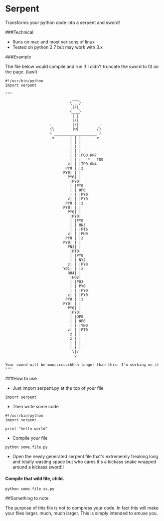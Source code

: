 Serpent
=======
Transforms your python code into a serpent and sword!

###Technical

- Runs on mac and most verisons of linux
- Tested on python 2.7 but may work with 3.x

###Example

The file below would compile and run if I didn't truncate the sword to fit on the page. (lawl)

```
#!/usr/bin/python
import serpent

"""
                              ___
                             { _ }
                              |/|
                             {___}
                              |_|
                              |/|
                    .         |/|         .
                    (\________|w|________/)
                    ( ___________________ )
                     v       | | |       v
                             | | |
                             | | |
                             | | |
                             | | |PO0.HN7
                             | | |   *   TO0
                            z| | |TP0.ON4
                           PY0 | |z
                          PY0| | |
                            PY0| |
                             |PY0|
                             | |PY0
                             | | OP0
                             | | |PY0
                            z| | |PY0
                           PY0 | |z
                          PY0| | |
                            PY0| |
                             |PY0|
                             | |PY0
                             | | HN3
                             | | |PT6
                            z| | |PH0
                           PY0 | |z
                          PY0| | |
                            PN3| |
                             |PT0|
                             | |PY0
                             | | NY2
                            z| | |PY0
                          YO1| | |z
                            OH4| |
                             |HO2|
                             | |PO3
                             | | PY0
                             | | |PY0
                            z| | |PY0
                           PY0 | |z
                          PY0| | |
                            PY0| |
                             |PY0|
                             | |OP0
                             | | HP0
                             | | |YN0
                            z| | |PT0
                             z | |
                             z | |
                             | | |
                             | | |
                              \|/
                               v
                               
Your sword will be muuccccccchhhh longer than this. I'm working on it
"""
```

###How to use

- Just import serpent.py at the top of your file

```
import serpent
```

- Then write some code

```
#!/usr/bin/python
import serpent

print "hello world"
```

- Compile your file

```
python some.file.py
```

- Open the newly generated serpent file that's extrememly freaking long and totally wasting space but who cares it's a kickass snake wrapped around a kickass sword!!

#### Compile that wild file, child.

```
python some.file.ss.py
```

##Something to note:

The purpose of this file is not to compress your code. In fact this will make your files larger. much, much larger. This is simply intended to amuse you.

